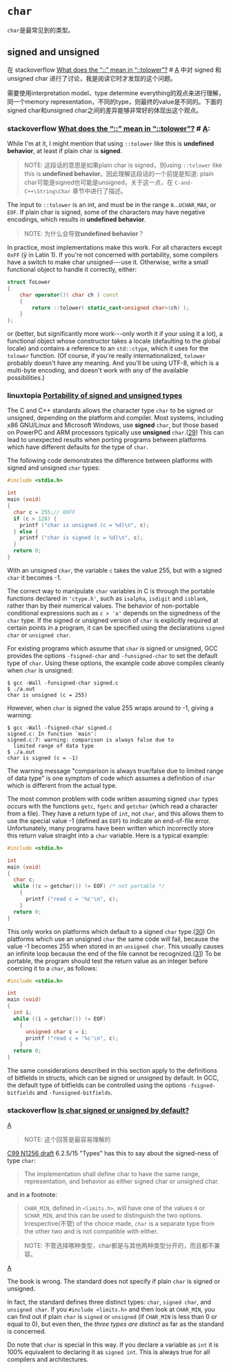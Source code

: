 # `char`

`char`是最常见到的类型。



## signed and unsigned

在 stackoverflow [What does the “::” mean in “::tolower”?](https://stackoverflow.com/questions/5270780/what-does-the-mean-in-tolower)  # [A](https://stackoverflow.com/a/5270970) 中对 signed 和 unsigned char 进行了讨论，我是阅读它时才发现的这个问题。

需要使用interpretation model、type determine everything的观点来进行理解，同一个memory representation，不同的type，则最终的value是不同的。下面的signed char和unsigned char之间的差异能够非常好的体现出这个观点。

### stackoverflow [What does the “::” mean in “::tolower”?](https://stackoverflow.com/questions/5270780/what-does-the-mean-in-tolower)  # [A](https://stackoverflow.com/a/5270970):

While I'm at it, I might mention that using `::tolower` like this is **undefined behavior**, at least if plain char is **signed**. 

> NOTE: 这段话的意思是如果plain char is signed，则using `::tolower` like this is **undefined behavior**。因此理解这段话的一个前提是知道: plain char可能是signed也可能是unsigned，关于这一点，在 `C-and-C++\String\Char` 章节中进行了描述。

The input to `::tolower` is an int, and must be in the range `0`...`UCHAR_MAX`, or `EOF`. If plain char is signed, some of the characters may have negative encodings, which results in **undefined behavior**. 

> NOTE: 为什么会导致**undefined behavior**？

In practice, most implementations make this work. For all characters except `0xFF` (ÿ in Latin 1). If you're not concerned with portability, some compilers have a switch to make char unsigned---use it. Otherwise, write a small functional object to handle it correctly, either:

```C++
struct ToLower
{
    char operator()( char ch ) const
    {
        return ::tolower( static_cast<unsigned char>(ch) );
    }
};
```

or (better, but significantly more work---only worth it if your using it a lot), a functional object whose constructor  takes a locale (defaulting to the global locale) and contains a reference to an `std::ctype`, which it uses for the `tolower` function. (Of course, if you're really internationalized, `tolower` probably doesn't have any meaning. And you'll be using UTF-8, which is a multi-byte encoding, and doesn't work with any of the available possibilities.)



### linuxtopia [Portability of signed and unsigned types](https://www.linuxtopia.org/online_books/an_introduction_to_gcc/gccintro_71.html)

The C and C++ standards allows the character type `char` to be signed or unsigned, depending on the platform and compiler. Most systems, including x86 GNU/Linux and Microsoft Windows, use **signed** `char`, but those based on PowerPC and ARM processors typically use **unsigned** `char`.([29](https://www.linuxtopia.org/online_books/an_introduction_to_gcc/gccintro_foot.html#FOOT29)) This can lead to unexpected results when porting programs between platforms which have different defaults for the type of `char`.

The following code demonstrates the difference between platforms with signed and unsigned `char` types:

```C++
#include <stdio.h>

int 
main (void)
{
  char c = 255;// 0XFF
  if (c > 128) {
    printf ("char is unsigned (c = %d)\n", c);
  } else {
    printf ("char is signed (c = %d)\n", c);
  }
  return 0;
}
```

With an unsigned `char`, the variable `c` takes the value 255, but with a signed `char` it becomes -1.

The correct way to manipulate `char` variables in C is through the portable functions declared in `'ctype.h'`, such as `isalpha`, `isdigit` and `isblank`, rather than by their numerical values. The behavior of non-portable conditional expressions such as `c > 'a'` depends on the signedness of the `char` type. If the signed or unsigned version of `char` is explicitly required at certain points in a program, it can be specified using the declarations `signed char` or `unsigned char`.

For existing programs which assume that `char` is signed or unsigned, GCC provides the options `-fsigned-char` and `-funsigned-char` to set the default type of `char`. Using these options, the example code above compiles cleanly when `char` is unsigned:

```
$ gcc -Wall -funsigned-char signed.c 
$ ./a.out 
char is unsigned (c = 255)
```

However, when `char` is signed the value 255 wraps around to -1, giving a warning:

```
$ gcc -Wall -fsigned-char signed.c 
signed.c: In function `main':
signed.c:7: warning: comparison is always false due to 
  limited range of data type
$ ./a.out 
char is signed (c = -1)
```

The warning message "comparison is always true/false due to limited range of data type" is one symptom of code which assumes a definition of `char` which is different from the actual type.

The most common problem with code written assuming signed `char` types occurs with the functions `getc`, `fgetc` and `getchar` (which read a character from a file). They have a return type of `int`, not `char`, and this allows them to use the special value -1 (defined as `EOF`) to indicate an end-of-file error. Unfortunately, many programs have been written which incorrectly store this return value straight into a `char` variable. Here is a typical example:

```C++
#include <stdio.h>

int
main (void)
{
  char c;
  while ((c = getchar()) != EOF) /* not portable */
    {
      printf ("read c = '%c'\n", c);
    }
  return 0;
}
```

This only works on platforms which default to a signed `char` type.([30](https://www.linuxtopia.org/online_books/an_introduction_to_gcc/gccintro_foot.html#FOOT30)) On platforms which use an unsigned `char` the same code will fail, because the value -1 becomes 255 when stored in an `unsigned char`. This usually causes an infinite loop because the end of the file cannot be recognized.([31](https://www.linuxtopia.org/online_books/an_introduction_to_gcc/gccintro_foot.html#FOOT31)) To be portable, the program should test the return value as an integer before coercing it to a `char`, as follows:

```C++
#include <stdio.h>

int
main (void)
{
  int i;
  while ((i = getchar()) != EOF)
    {
      unsigned char c = i;
      printf ("read c = '%c'\n", c);
    }
  return 0;
}
```



The same considerations described in this section apply to the definitions of bitfields in structs, which can be signed or unsigned by default. In GCC, the default type of bitfields can be controlled using the options `-fsigned-bitfields` and `-funsigned-bitfields`.

### stackoverflow [Is char signed or unsigned by default?](https://stackoverflow.com/questions/2054939/is-char-signed-or-unsigned-by-default)

[A](https://stackoverflow.com/a/2055015)

> NOTE: 这个回答是最容易理解的

[C99 N1256 draft](http://www.open-std.org/JTC1/SC22/WG14/www/docs/n1256.pdf) 6.2.5/15 "Types" has this to say about the signed-ness of type `char`:

> The implementation shall define char to have the same range, representation, and behavior as either signed char or unsigned char.

and in a footnote:

> `CHAR_MIN`, defined in `<limits.h>`, will have one of the values `0` or `SCHAR_MIN`, and this can be used to distinguish the two options. Irrespective(不管) of the choice made, `char` is a separate type from the other two and is not compatible with either.

> NOTE: 不管选择哪种类型，char都是与其他两种类型分开的，而且都不兼容。

[A](https://stackoverflow.com/a/2054941)

The book is wrong. The standard does not specify if plain `char` is signed or unsigned.

In fact, the standard defines three distinct types: `char`, `signed char`, and `unsigned char`. If you `#include <limits.h>` and then look at `CHAR_MIN`, you can find out if plain `char` is `signed` or `unsigned` (if `CHAR_MIN` is less than 0 or equal to 0), but even then, the *three types are distinct* as far as the standard is concerned.

Do note that `char` is special in this way. If you declare a variable as `int` it is 100% equivalent to declaring it as `signed int`. This is always true for all compilers and architectures.